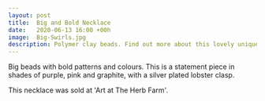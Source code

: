 ```yaml
---
layout: post
title:  Big and Bold Necklace
date:   2020-06-13 16:00 +00h
image:  Big-Swirls.jpg
description: Polymer clay beads. Find out more about this lovely unique piece...
---
```

Big beads with bold patterns and colours. This is a statement piece in shades of purple, pink and graphite, with a silver plated lobster clasp.

This necklace was sold at 'Art at The Herb Farm'.
